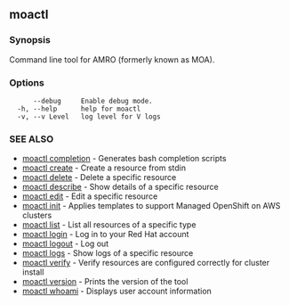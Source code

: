 ## moactl



### Synopsis

Command line tool for AMRO (formerly known as MOA).

### Options

```
      --debug     Enable debug mode.
  -h, --help      help for moactl
  -v, --v Level   log level for V logs
```

### SEE ALSO

* [moactl completion](moactl_completion.md)	 - Generates bash completion scripts
* [moactl create](moactl_create.md)	 - Create a resource from stdin
* [moactl delete](moactl_delete.md)	 - Delete a specific resource
* [moactl describe](moactl_describe.md)	 - Show details of a specific resource
* [moactl edit](moactl_edit.md)	 - Edit a specific resource
* [moactl init](moactl_init.md)	 - Applies templates to support Managed OpenShift on AWS clusters
* [moactl list](moactl_list.md)	 - List all resources of a specific type
* [moactl login](moactl_login.md)	 - Log in to your Red Hat account
* [moactl logout](moactl_logout.md)	 - Log out
* [moactl logs](moactl_logs.md)	 - Show logs of a specific resource
* [moactl verify](moactl_verify.md)	 - Verify resources are configured correctly for cluster install
* [moactl version](moactl_version.md)	 - Prints the version of the tool
* [moactl whoami](moactl_whoami.md)	 - Displays user account information

